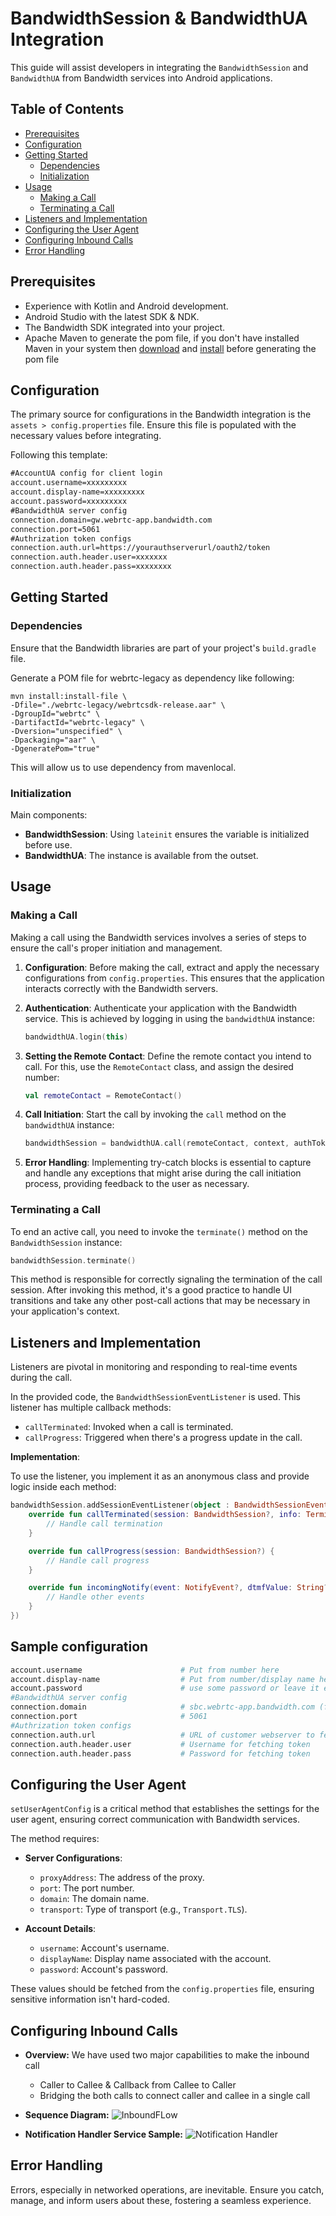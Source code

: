 # BandwidthSession & BandwidthUA Integration

This guide will assist developers in integrating the `BandwidthSession` and `BandwidthUA` from Bandwidth services into Android applications.

## Table of Contents

- [Prerequisites](#prerequisites)
- [Configuration](#configuration)
- [Getting Started](#getting-started)
    - [Dependencies](#dependencies)
    - [Initialization](#initialization)
- [Usage](#usage)
    - [Making a Call](#making-a-call)
    - [Terminating a Call](#terminating-a-call)
- [Listeners and Implementation](#listeners-and-implementation)
- [Configuring the User Agent](#configuring-the-user-agent)
- [Configuring Inbound Calls](#configuring-inbound-calls)
- [Error Handling](#error-handling)

## Prerequisites

- Experience with Kotlin and Android development.
- Android Studio with the latest SDK & NDK.
- The Bandwidth SDK integrated into your project.
- Apache Maven to generate the pom file, if you don't have installed Maven in your system then [download](https://maven.apache.org/download.cgi) and [install](https://maven.apache.org/install.html) before generating the pom file

## Configuration

The primary source for configurations in the Bandwidth integration is the `assets > config.properties` file. Ensure this file is populated with the necessary values before integrating.

Following this template:
```markdown
#AccountUA config for client login
account.username=xxxxxxxxx
account.display-name=xxxxxxxxx
account.password=xxxxxxxxx
#BandwidthUA server config
connection.domain=gw.webrtc-app.bandwidth.com
connection.port=5061
#Authrization token configs
connection.auth.url=https://yourauthserverurl/oauth2/token
connection.auth.header.user=xxxxxxx
connection.auth.header.pass=xxxxxxxx
```

## Getting Started

### Dependencies

Ensure that the Bandwidth libraries are part of your project's `build.gradle` file.

Generate a POM file for webrtc-legacy as dependency like following:
```
mvn install:install-file \
-Dfile="./webrtc-legacy/webrtcsdk-release.aar" \
-DgroupId="webrtc" \
-DartifactId="webrtc-legacy" \
-Dversion="unspecified" \
-Dpackaging="aar" \
-DgeneratePom="true"
```
This will allow us to use dependency from mavenlocal.

### Initialization

Main components:

- **BandwidthSession**: Using `lateinit` ensures the variable is initialized before use.
- **BandwidthUA**: The instance is available from the outset.

## Usage

### Making a Call

Making a call using the Bandwidth services involves a series of steps to ensure the call's proper initiation and management.

1. **Configuration**:
   Before making the call, extract and apply the necessary configurations from `config.properties`. This ensures that the application interacts correctly with the Bandwidth servers.

2. **Authentication**:
   Authenticate your application with the Bandwidth service. This is achieved by logging in using the `bandwidthUA` instance:

   ```kotlin
   bandwidthUA.login(this)
   ```

3. **Setting the Remote Contact**:
   Define the remote contact you intend to call. For this, use the `RemoteContact` class, and assign the desired number:

   ```kotlin
   val remoteContact = RemoteContact()
   ```

4. **Call Initiation**:
   Start the call by invoking the `call` method on the `bandwidthUA` instance:

   ```kotlin
   bandwidthSession = bandwidthUA.call(remoteContact, context, authToken)
   ```

5. **Error Handling**:
   Implementing try-catch blocks is essential to capture and handle any exceptions that might arise during the call initiation process, providing feedback to the user as necessary.

### Terminating a Call

To end an active call, you need to invoke the `terminate()` method on the `BandwidthSession` instance:

```kotlin
bandwidthSession.terminate()
```

This method is responsible for correctly signaling the termination of the call session. After invoking this method, it's a good practice to handle UI transitions and take any other post-call actions that may be necessary in your application's context.

## Listeners and Implementation

Listeners are pivotal in monitoring and responding to real-time events during the call.

In the provided code, the `BandwidthSessionEventListener` is used. This listener has multiple callback methods:

- `callTerminated`: Invoked when a call is terminated.
- `callProgress`: Triggered when there's a progress update in the call.

**Implementation**:

To use the listener, you implement it as an anonymous class and provide logic inside each method:

```kotlin
bandwidthSession.addSessionEventListener(object : BandwidthSessionEventListener {
    override fun callTerminated(session: BandwidthSession?, info: TerminationInfo?) {
        // Handle call termination
    }

    override fun callProgress(session: BandwidthSession?) {
        // Handle call progress
    }

    override fun incomingNotify(event: NotifyEvent?, dtmfValue: String?) {
        // Handle other events
    }
})
```
## Sample configuration
```sh
account.username                      # Put from number here
account.display-name                  # Put from number/display name here
account.password                      # use some password or leave it empty
#BandwidthUA server config
connection.domain                     # sbc.webrtc-app.bandwidth.com (for Global) or gw.webrtc-app.bandwidth.com (for US portal)
connection.port                       # 5061
#Authrization token configs
connection.auth.url                   # URL of customer webserver to fetch token
connection.auth.header.user           # Username for fetching token
connection.auth.header.pass           # Password for fetching token
```

## Configuring the User Agent

`setUserAgentConfig` is a critical method that establishes the settings for the user agent, ensuring correct communication with Bandwidth services.

The method requires:

- **Server Configurations**:
    - `proxyAddress`: The address of the proxy.
    - `port`: The port number.
    - `domain`: The domain name.
    - `transport`: Type of transport (e.g., `Transport.TLS`).

- **Account Details**:
    - `username`: Account's username.
    - `displayName`: Display name associated with the account.
    - `password`: Account's password.

These values should be fetched from the `config.properties` file, ensuring sensitive information isn't hard-coded.

## Configuring Inbound Calls

- **Overview:** We have used two major capabilities to make the inbound call

    - Caller to Callee & Callback from Callee to Caller
    - Bridging the both calls to connect caller and callee in a single call

- **Sequence Diagram:**
  ![InboundFLow](bandwidth-inbound-kotlin.drawio.svg)

- **Notification Handler Service Sample:**
  ![Notification Handler](https://github.com/Bandwidth-Samples/in-app-calling-inbound-demo)
## Error Handling

Errors, especially in networked operations, are inevitable. Ensure you catch, manage, and inform users about these, fostering a seamless experience.
